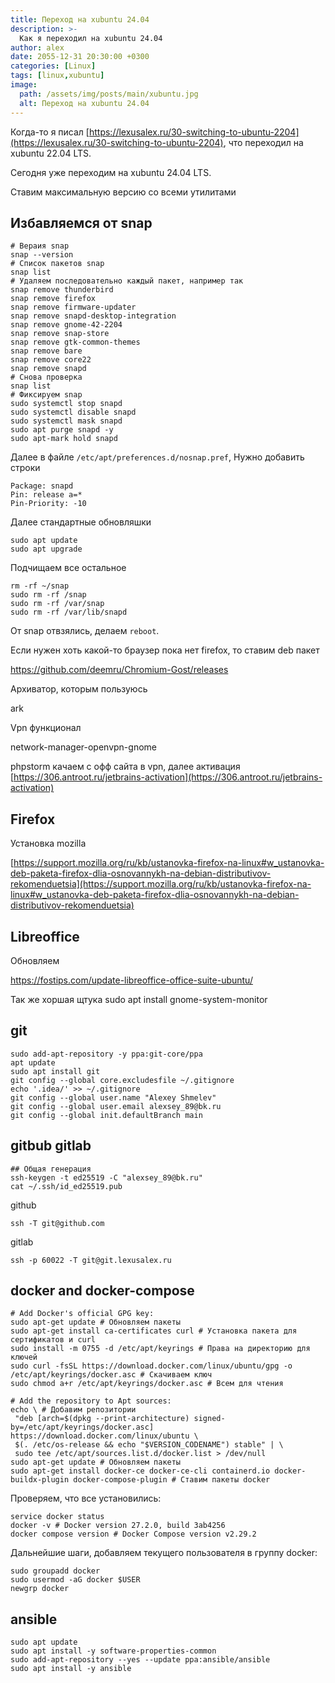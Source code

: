 ```yaml
---
title: Переход на xubuntu 24.04
description: >-
  Как я переходил на xubuntu 24.04
author: alex
date: 2055-12-31 20:30:00 +0300
categories: [Linux]
tags: [linux,xubuntu]
image:
  path: /assets/img/posts/main/xubuntu.jpg
  alt: Переход на xubuntu 24.04
---
```


Когда-то я писал [https://lexusalex.ru/30-switching-to-ubuntu-2204](https://lexusalex.ru/30-switching-to-ubuntu-2204), что переходил на хubuntu 22.04 LTS.

Сегодня уже переходим на xubuntu 24.04 LTS. 

Ставим максимальную версию со всеми утилитами

## Избавляемся от snap

````shell
# Вераия snap
snap --version
# Список пакетов snap
snap list
# Удаляем последовательно каждый пакет, например так
snap remove thunderbird 
snap remove firefox
snap remove firmware-updater
snap remove snapd-desktop-integration
snap remove gnome-42-2204
snap remove snap-store
snap remove gtk-common-themes
snap remove bare
snap remove core22
snap remove snapd
# Снова проверка
snap list
# Фиксируем snap
sudo systemctl stop snapd
sudo systemctl disable snapd
sudo systemctl mask snapd
sudo apt purge snapd -y
sudo apt-mark hold snapd
````

Далее в файле `/etc/apt/preferences.d/nosnap.pref`, Нужно добавить строки

````text
Package: snapd
Pin: release a=*
Pin-Priority: -10
````

Далее стандартные обновляшки

````shell
sudo apt update
sudo apt upgrade
````

Подчищаем все остальное

````shell
rm -rf ~/snap
sudo rm -rf /snap
sudo rm -rf /var/snap
sudo rm -rf /var/lib/snapd
````


От snap отвзялись, делаем `reboot`.


Если нужен хоть какой-то браузер пока нет firefox, то ставим deb пакет

https://github.com/deemru/Chromium-Gost/releases

Архиватор, которым пользуюсь

ark

Vpn функционал

network-manager-openvpn-gnome

phpstorm качаем с офф сайта в vpn, далее активация [https://306.antroot.ru/jetbrains-activation](https://306.antroot.ru/jetbrains-activation)

## Firefox

Установка mozilla

[https://support.mozilla.org/ru/kb/ustanovka-firefox-na-linux#w_ustanovka-deb-paketa-firefox-dlia-osnovannykh-na-debian-distributivov-rekomenduetsia](https://support.mozilla.org/ru/kb/ustanovka-firefox-na-linux#w_ustanovka-deb-paketa-firefox-dlia-osnovannykh-na-debian-distributivov-rekomenduetsia)

##  Libreoffice 

Обновляем

https://fostips.com/update-libreoffice-office-suite-ubuntu/
 

Так же хоршая щтука
sudo apt install gnome-system-monitor

## git

````shell
sudo add-apt-repository -y ppa:git-core/ppa
apt update
sudo apt install git
git config --global core.excludesfile ~/.gitignore
echo '.idea/' >> ~/.gitignore
git config --global user.name "Alexey Shmelev"
git config --global user.email alexsey_89@bk.ru
git config --global init.defaultBranch main
````

## gitbub gitlab

````shell
## Общая генерация
ssh-keygen -t ed25519 -C "alexsey_89@bk.ru"
cat ~/.ssh/id_ed25519.pub

````

github

````shell
ssh -T git@github.com
````

gitlab

````shell
ssh -p 60022 -T git@git.lexusalex.ru
````

## docker and docker-compose

 ````shell
# Add Docker's official GPG key:
sudo apt-get update # Обновляем пакеты
sudo apt-get install ca-certificates curl # Установка пакета для сертификатов и curl
sudo install -m 0755 -d /etc/apt/keyrings # Права на директорию для ключей
sudo curl -fsSL https://download.docker.com/linux/ubuntu/gpg -o /etc/apt/keyrings/docker.asc # Скачиваем ключ
sudo chmod a+r /etc/apt/keyrings/docker.asc # Всем для чтения

# Add the repository to Apt sources:
echo \ # Добавим репозитории
  "deb [arch=$(dpkg --print-architecture) signed-by=/etc/apt/keyrings/docker.asc] https://download.docker.com/linux/ubuntu \
  $(. /etc/os-release && echo "$VERSION_CODENAME") stable" | \
  sudo tee /etc/apt/sources.list.d/docker.list > /dev/null
sudo apt-get update # Обновляем пакеты
sudo apt-get install docker-ce docker-ce-cli containerd.io docker-buildx-plugin docker-compose-plugin # Ставим пакеты docker
````

Проверяем, что все установились:

````shell
service docker status
docker -v # Docker version 27.2.0, build 3ab4256
docker compose version # Docker Compose version v2.29.2
````

Дальнейшие шаги, добавляем текущего пользователя в группу docker:

````shell
sudo groupadd docker
sudo usermod -aG docker $USER
newgrp docker
````

## ansible

````shell
sudo apt update 
sudo apt install -y software-properties-common 
sudo add-apt-repository --yes --update ppa:ansible/ansible 
sudo apt install -y ansible
````


